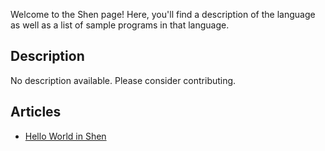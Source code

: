 Welcome to the Shen page! Here, you'll find a description of the language as well as a list of sample programs in that language.

## Description

No description available. Please consider contributing.

## Articles

- [Hello World in Shen](https://sampleprograms.io/projects/hello-world/shen)